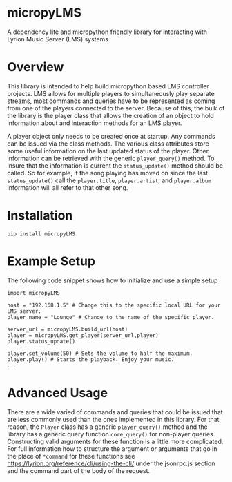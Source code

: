 # micropyLMS

A dependency lite and micropython friendly library for interacting with Lyrion Music Server (LMS) systems

# Overview

This library is intended to help build micropython based LMS controller projects. LMS allows for multiple players to simultaneously play separate streams, most commands and queries have to be represented as coming from one of the players connected to the server. Because of this, the bulk of the library is the player class that allows the creation of an object to hold information about and interaction methods for an LMS player. 

A player object only needs to be created once at startup. Any commands can be issued via the class methods. The various class attributes store some useful information on the last updated status of the player. Other information can be retrieved with the generic ``player_query()`` method. To insure that the information is current the ``status_update()`` method should be called. So for example, if the song playing has moved on since the last ``status_update()`` call the ``player.title``, ``player.artist``, and ``player.album`` information will all refer to that other song.

# Installation

``pip install micropyLMS``

# Example Setup

The following code snippet shows how to initialize and use a simple setup
```
import micropyLMS

host = "192.168.1.5" # Change this to the specific local URL for your LMS server.
player_name = "Lounge" # Change to the name of the specific player. 

server_url = micropyLMS.build_url(host)
player = micropyLMS.get_player(server_url,player)
player.status_update()

player.set_volume(50) # Sets the volume to half the maximum.
player.play() # Starts the playback. Enjoy your music.
...
```

# Advanced Usage

There are a wide varied of commands and queries that could be issued that are less commonly used than the ones implemented in this library. For that reason, the ``Player`` class has a generic ``player_query()`` method and the library has a generic query function ``core_query()`` for non-player queries. Constructing valid arguments for these function is a little more complicated. For full information how to structure the argument or arguments that go in the place of ``*command`` for these functions see https://lyrion.org/reference/cli/using-the-cli/ under the jsonrpc.js section and the command part of the body of the request.
